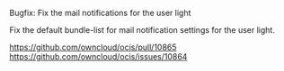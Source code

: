 Bugfix: Fix the mail notifications for the user light

Fix the default bundle-list for mail notification settings for the user light.

https://github.com/owncloud/ocis/pull/10865
https://github.com/owncloud/ocis/issues/10864
